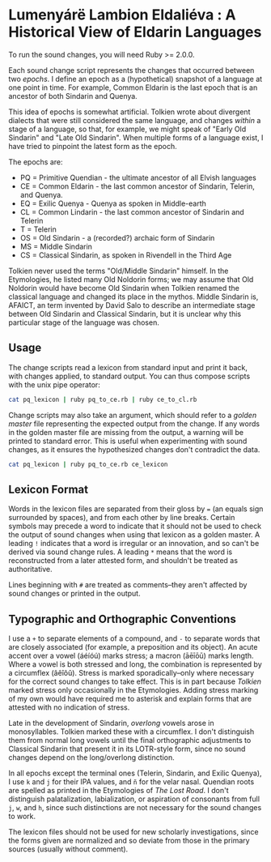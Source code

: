 # Lumenyárë Lambion Eldaliéva : A Historical View of Eldarin Languages

To run the sound changes, you will need Ruby >= 2.0.0.

Each sound change script represents the changes that occurred between two _epochs_. I define an epoch as a (hypothetical) snapshot of a language at one point in time. For example, Common Eldarin is the last epoch that is an ancestor of both Sindarin and Quenya.

This idea of epochs is somewhat artificial. Tolkien wrote about divergent dialects that were still considered the same language, and changes _within_ a stage of a language, so that, for example, we might speak of "Early Old Sindarin" and "Late Old Sindarin". When multiple forms of a language exist, I have tried to pinpoint the latest form as the epoch.

The epochs are:

* PQ = Primitive Quendian - the ultimate ancestor of all Elvish languages
* CE = Common Eldarin - the last common ancestor of Sindarin, Telerin, and Quenya.
* EQ = Exilic Quenya - Quenya as spoken in Middle-earth
* CL = Common Lindarin - the last common ancestor of Sindarin and Telerin
* T = Telerin
* OS = Old Sindarin - a (recorded?) archaic form of Sindarin
* MS = Middle Sindarin
* CS = Classical Sindarin, as spoken in Rivendell in the Third Age

Tolkien never used the terms "Old/Middle Sindarin" himself. In the Etymologies, he listed many Old Noldorin forms; we may assume that Old Noldorin would have become Old Sindarin when Tolkien renamed the classical language and changed its place in the mythos. Middle Sindarin is, AFAICT, an term invented by David Salo to describe an intermediate stage between Old Sindarin and Classical Sindarin, but it is unclear why this particular stage of the language was chosen.

## Usage

The change scripts read a lexicon from standard input and print it back, with changes applied, to standard output. You can thus compose scripts with the unix pipe operator:

```bash
cat pq_lexicon | ruby pq_to_ce.rb | ruby ce_to_cl.rb
```

Change scripts may also take an argument, which should refer to a _golden master_ file representing the expected output from the change. If any words in the golden master file are missing from the output, a warning will be printed to standard error. This is useful when experimenting with sound changes, as it ensures the hypothesized changes don't contradict the data.

```bash
cat pq_lexicon | ruby pq_to_ce.rb ce_lexicon
```

## Lexicon Format

Words in the lexicon files are separated from their gloss by ` = ` (an equals sign surrounded by spaces), and from each other by line breaks. Certain symbols may precede a word to indicate that it should not be used to check the output of sound changes when using that lexicon as a golden master. A leading `!` indicates that a word is irregular or an innovation, and so can't be derived via sound change rules. A leading `*` means that the word is reconstructed from a later attested form, and shouldn't be treated as authoritative.

Lines beginning with `#` are treated as comments–they aren't affected by sound changes or printed in the output.

## Typographic and Orthographic Conventions

I use a `+` to separate elements of a compound, and `-` to separate words that are closely associated (for example, a preposition and its object).  An acute accent over a vowel (áéíóú) marks stress; a macron (āēīōū) marks length. Where a vowel is both stressed and long, the combination is represented by a circumflex (âêîôû). Stress is marked sporadically–only where necessary for the correct sound changes to take effect. This is in part because *Tolkien* marked stress only occasionally in the Etymologies. Adding stress marking of my own would have required me to asterisk and explain forms that are attested with no indication of stress.

Late in the development of Sindarin, _overlong_ vowels arose in monosyllables. Tolkien marked these with a circumflex. I don't distinguish them from normal long vowels until the final orthographic adjustments to Classical Sindarin that present it in its LOTR-style form, since no sound changes depend on the long/overlong distinction.

In all epochs except the terminal ones (Telerin, Sindarin, and Exilic Quenya), I use `k` and `j` for their IPA values, and `ñ` for the velar nasal. Quendian roots are spelled as printed in the Etymologies of _The Lost Road_. I don't distinguish palatalization, labialization, or aspiration of consonants from full `j`, `w`, and `h`, since such distinctions are not necessary for the sound changes to work.

The lexicon files should not be used for new scholarly investigations, since the forms given are normalized and so deviate from those in the primary sources (usually without comment).
